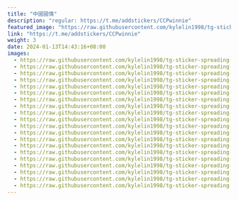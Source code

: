 ```yaml
---
title: "中國國情"
description: "regular: https://t.me/addstickers/CCPwinnie"
featured_image: "https://raw.githubusercontent.com/kylelin1998/tg-sticker-spreading-worldwide-images/main/img/5877472c-5abb-4ae8-b034-d799948399e9.jpg"
link: "https://t.me/addstickers/CCPwinnie"
weight: 3
date: 2024-01-13T14:43:16+08:00
images:
  - https://raw.githubusercontent.com/kylelin1998/tg-sticker-spreading-worldwide-images/main/img/5877472c-5abb-4ae8-b034-d799948399e9.jpg
  - https://raw.githubusercontent.com/kylelin1998/tg-sticker-spreading-worldwide-images/main/img/657917e4-e4b9-4add-bbcb-885b87b450e2.jpg
  - https://raw.githubusercontent.com/kylelin1998/tg-sticker-spreading-worldwide-images/main/img/914161c8-b2af-4a76-bf1c-4cd185340342.jpg
  - https://raw.githubusercontent.com/kylelin1998/tg-sticker-spreading-worldwide-images/main/img/1a6b94ea-f1e0-4ca7-804b-508e607ebf44.jpg
  - https://raw.githubusercontent.com/kylelin1998/tg-sticker-spreading-worldwide-images/main/img/f3bfb289-5277-498e-9dac-f0b2c42c9804.jpg
  - https://raw.githubusercontent.com/kylelin1998/tg-sticker-spreading-worldwide-images/main/img/f438c5d1-9e42-4f98-88c8-c6bdddd3676a.jpg
  - https://raw.githubusercontent.com/kylelin1998/tg-sticker-spreading-worldwide-images/main/img/4de18336-6df8-4b69-859b-5b813e69df51.jpg
  - https://raw.githubusercontent.com/kylelin1998/tg-sticker-spreading-worldwide-images/main/img/afd14b6c-f245-4434-8bf3-02437441dcd6.jpg
  - https://raw.githubusercontent.com/kylelin1998/tg-sticker-spreading-worldwide-images/main/img/cce83b1a-a293-4ce3-b480-176d407509f3.jpg
  - https://raw.githubusercontent.com/kylelin1998/tg-sticker-spreading-worldwide-images/main/img/fcc6882b-2ad1-4a43-8e57-ada640ad3e18.jpg
  - https://raw.githubusercontent.com/kylelin1998/tg-sticker-spreading-worldwide-images/main/img/4090d77d-983f-4890-9f11-f956494f1df3.jpg
  - https://raw.githubusercontent.com/kylelin1998/tg-sticker-spreading-worldwide-images/main/img/7450c5ee-7d85-4d6c-bc92-6413a9351e05.jpg
  - https://raw.githubusercontent.com/kylelin1998/tg-sticker-spreading-worldwide-images/main/img/34e17504-19ad-443c-a84c-ee8f9d8d1e0a.jpg
  - https://raw.githubusercontent.com/kylelin1998/tg-sticker-spreading-worldwide-images/main/img/5fbd7825-3bc7-4311-b6a8-f050c89bc8c6.jpg
  - https://raw.githubusercontent.com/kylelin1998/tg-sticker-spreading-worldwide-images/main/img/38d2deb8-61ee-4c63-969d-9fce8463a1b2.jpg
  - https://raw.githubusercontent.com/kylelin1998/tg-sticker-spreading-worldwide-images/main/img/ca72cf8e-9b9f-4878-b0f3-634f0a526cb3.jpg
  - https://raw.githubusercontent.com/kylelin1998/tg-sticker-spreading-worldwide-images/main/img/264d36b5-3a8b-482d-872d-16585d81a78d.jpg
  - https://raw.githubusercontent.com/kylelin1998/tg-sticker-spreading-worldwide-images/main/img/83b0ca80-a29a-4974-ab7a-507da6d3de26.jpg
  - https://raw.githubusercontent.com/kylelin1998/tg-sticker-spreading-worldwide-images/main/img/7d4bf94a-a012-490b-8caa-d2c969242851.jpg
  - https://raw.githubusercontent.com/kylelin1998/tg-sticker-spreading-worldwide-images/main/img/7cd4e348-49ea-4b54-8e85-e2bb59f36c48.jpg
---
```

